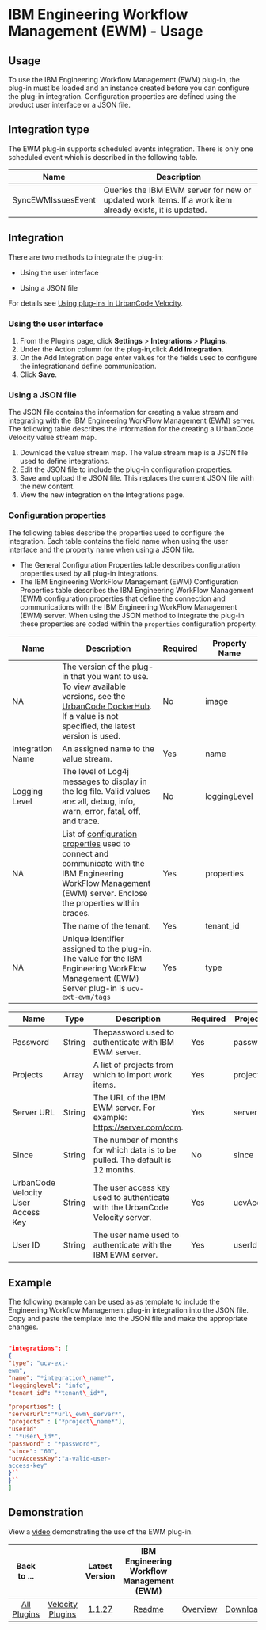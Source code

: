
# IBM Engineering Workflow Management (EWM) - Usage

## Usage

To use the IBM Engineering Workflow Management (EWM) plug-in, the plug-in must be loaded and an instance
created before you can configure the plug-in integration. Configuration properties are defined using the product user
interface or a JSON file.

## Integration type

The EWM plug-in supports scheduled events integration.
There is only one scheduled event which is described in the following table.

| Name | Description |
| --- | --- |
| SyncEWMIssuesEvent | Queries the IBM EWM server for new or updated work items. If a work item already exists, it is updated. |

## Integration

There are two methods to integrate the plug-in:

* Using the user interface

* Using a JSON file

For details see [Using plug-ins in UrbanCode Velocity](https://community.ibm.com/community/user/wasdevops/blogs/osman-burucu/2022/07/20/using-plug-ins-in-urbancode-velocity&preview=true).

### Using the user interface

1. From the Plugins page, click **Settings** > **Integrations** > **Plugins**.
2. Under the Action column for the plug-in,click **Add Integration**.
3. On the Add Integration page enter values for the fields used to configure the integrationand define communication.
4. Click **Save**.

### Using a JSON file

The JSON file contains the information for
creating a value stream and integrating with the IBM Engineering WorkFlow Management (EWM) server. The following table
describes the information for the creating a UrbanCode Velocity value stream map.

1. Download the value stream map. The value stream map is a JSON file used to define integrations.
2. Edit the JSON file to include the plug-in configuration properties.
3. Save and upload the JSON file. This replaces the current JSON file with the new content.
4. View the new integration on the Integrations page.

### Configuration properties

The following tables describe the properties used to configure the integration. Each table contains the field name when using the user interface and the property name when using a JSON file.

* The General Configuration Properties table describes configuration properties used by all plug-in integrations.
* The IBM Engineering WorkFlow Management (EWM) Configuration Properties table describes the IBM Engineering WorkFlow Management (EWM) configuration properties that define the connection and communications with the IBM Engineering WorkFlow Management (EWM) server. When using the JSON method to integrate the plug-in these properties are coded within the `properties` configuration property.

| Name | Description | Required | Property Name |
| --- | --- | --- | --- |
| NA | The version of the plug-in that you want to use. To view available versions, see the [UrbanCode DockerHub](https://hub.docker.com/r/urbancode/ucv-ext-bitbucket-server/tags). If a value is not specified, the latest version is used. | No | image |
| Integration Name | An assigned name to the value stream. | Yes | name |
| Logging Level | The level of Log4j messages to display in the log file. Valid values are: all, debug, info, warn, error, fatal, off, and trace. | No | loggingLevel |
| NA | List of [configuration properties](#properties) used to connect and communicate with the IBM Engineering WorkFlow Management (EWM) server. Enclose the properties within braces. | Yes | properties |
|  | The name of the tenant. | Yes | tenant_id |
| NA | Unique identifier assigned to the plug-in. The value for the IBM Engineering WorkFlow Management (EWM) Server plug-in is `ucv-ext-ewm/tags` | Yes | type |

| Name | Type | Description | Required | Project Name |
| --- | --- | --- | --- | --- |
| Password | String | Thepassword used to authenticate with IBM EWM server. | Yes | password |
| Projects | Array | A list of projects from which to import work items. | Yes | projects |
| Server URL | String | The URL of the IBM EWM server. For example: <https://server.com/ccm>. | Yes | serverUrl |
| Since | String | The number of months for which data is to be pulled. The default is 12 months. | No | since |
| UrbanCode Velocity User Access Key | String | The user access key used to authenticate with the UrbanCode Velocity server. | Yes | ucvAccessKey |
| User ID | String | The user name used to authenticate with the IBM EWM server. | Yes | userId |

## Example

The following example can be used as as
template to include the Engineering Workflow Management plug-in integration into the JSON file. Copy and paste the
template into the JSON file and make the appropriate changes.

```json

"integrations": [
{
"type": "ucv-ext-
ewm",
"name": "*integration\_name*",
"logginglevel": "info",
"tenant_id": "*tenant\_id*",

"properties": {
"serverUrl":"*url\_ewm\_server*",
"projects" : ["*project\_name*"],
"userId"
: "*user\_id*",
"password" : "*password*",
"since": "60",
"ucvAccessKey":"a-valid-user-
access-key"
}``
}``
]

```

## Demonstration

View a
[video](https://www.youtube.com/watch?v=mY14Kn1R0EI) demonstrating the use of the EWM plug-in.

|Back to ...||Latest Version|IBM Engineering Workflow Management (EWM) |||
| :---: | :---: | :---: | :---: | :---: | :---: |
|[All Plugins](../../index.md)|[Velocity Plugins](../README.md)|[1.1.27](https://github.com/UrbanCode/IBM-UCV-PLUGINS/raw/main/files/ucv-ext-ewm/ucv-ext-ewm:1.1.27.tar.zip)|[Readme](README.md)|[Overview](overview.md)|[Downloads](downloads.md)|
